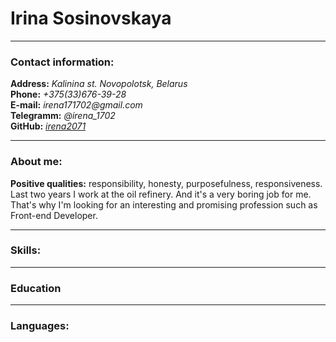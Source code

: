 # Irina Sosinovskaya
____
### Contact information:
__Address:__ _Kalinina st. Novopolotsk, Belarus_  
__Phone:__ _+375(33)676-39-28_  
__E-mail:__ _irena171702@gmail.com_  
__Telegramm:__ _@irena_1702_  
__GitHub:__ _[irena2071](https://github.com/Irena2071)_
____
### About me:
__Positive qualities:__ responsibility, honesty, purposefulness, responsiveness. Last two years I work at the oil refinery. And it's a very boring job for me. That's why I'm looking for an interesting and promising profession such as Front-end Developer.
___
### Skills:
____
### Education
___
### Languages: